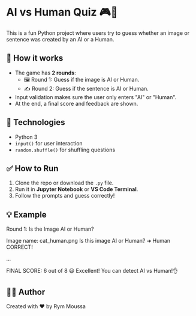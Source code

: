 # AI vs Human Quiz 🎮🧠

This is a fun Python project where users try to guess whether an image or sentence was created by an AI or a Human.

## 🧩 How it works

- The game has **2 rounds**:
  - 🖼️ Round 1: Guess if the image is AI or Human.
  - ✍️ Round 2: Guess if the sentence is AI or Human.
- Input validation makes sure the user only enters "AI" or "Human".
- At the end, a final score and feedback are shown.

## 🧪 Technologies

- Python 3
- `input()` for user interaction
- `random.shuffle()` for shuffling questions

## ✅ How to Run

1. Clone the repo or download the `.py` file.
2. Run it in **Jupyter Notebook** or **VS Code Terminal**.
3. Follow the prompts and guess correctly!

## 💡 Example

Round 1: Is the Image AI or Human?

Image name: cat_human.png
Is this image AI or Human? ➜ Human
CORRECT!

...

FINAL SCORE: 6 out of 8
😃 Excellent! You can detect AI vs Human!👌

## 👩‍💻 Author

Created with ❤️ by Rym Moussa
